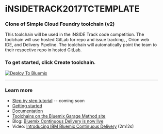 # iNSIDETRACK2017TCTEMPLATE

### Clone of Simple Cloud Foundry toolchain (v2)

This toolchain will be used in the iNSIDE Track code competition. The toolchain will use hosted GitLab for repo and issue tracking, , Orion web IDE, and Delivery Pipeline. The toolchain will automatically point the team to their respective repo in hosted GitLab.

### To get started, click **Create toolchain**.

[![Deploy To Bluemix](https://console.ng.bluemix.net/devops/graphics/create_toolchain_button.png)](https://console.ng.bluemix.net/devops/setup/deploy/?repository=https%3A//github.com/dimikhan/iNSIDETRACK2017TCTEMPLATE&utm_source=iNSIDETRACK2017_template&utm_medium=github&utm_campaign=iNSIDETRACK2017)

---
### Learn more

* [Step by step tutorial]() -- coming soon
* [Getting started](https://bluemix.net/devops/getting-started?utm_source=iNSIDETRACK2017_template&utm_medium=github&utm_campaign=iNSIDETRACK2017)
* [Documentation](https://console.ng.bluemix.net/docs/services/ContinuousDelivery/index.html?pos=2&utm_source=iNSIDETRACK2017_template&utm_medium=github&utm_campaign=iNSIDETRACK2017)
* [Toolchains on the Bluemix Garage Method site](https://www.ibm.com/devops/method/category/tools?utm_source=iNSIDETRACK2017_template&utm_medium=github&utm_campaign=iNSIDETRACK2017)
* Blog: [Bluemix Continuous Delivery is now live](https://www.ibm.com/blogs/bluemix/2016/11/bluemix-continuous-delivery-is-now-live/?utm_source=iNSIDETRACK2017_template&utm_medium=github&utm_campaign=iNSIDETRACK2017)
* Video: [Introducing IBM Bluemix Continuous Delivery](https://www.youtube.com/watch?v=QPSAZ64APpc&feature=youtu.be) (2m12s)
